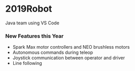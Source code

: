 # 2019Robot
Java team using VS Code

### New Features this Year
* Spark Max motor controllers and NEO brushless motors
* Autonomous commands during teleop
* Joystick communication between operator and driver
* Line following
